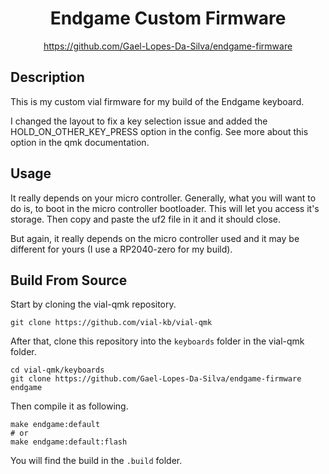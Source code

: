 <div align="center">
	<h1>Endgame Custom Firmware</h1>
    <a href="https://github.com/Gael-Lopes-Da-Silva/endgame-firmware">https://github.com/Gael-Lopes-Da-Silva/endgame-firmware</a>
</div>

## Description

This is my custom vial firmware for my build of the Endgame keyboard.

I changed the layout to fix a key selection issue and added the HOLD_ON_OTHER_KEY_PRESS option in the config. See more about this option in the qmk documentation.

## Usage

It really depends on your micro controller. Generally, what you will want to do is, to boot in the micro controller bootloader. This will let you access it's storage. Then copy and paste the uf2 file in it and it should close.

But again, it really depends on the micro controller used and it may be different for yours (I use a RP2040-zero for my build).

## Build From Source

Start by cloning the vial-qmk repository.

```shell
git clone https://github.com/vial-kb/vial-qmk
```

After that, clone this repository into the `keyboards` folder in the vial-qmk folder.

```shell
cd vial-qmk/keyboards
git clone https://github.com/Gael-Lopes-Da-Silva/endgame-firmware endgame
```

Then compile it as following.

```shell
make endgame:default
# or
make endgame:default:flash
```

You will find the build in the `.build` folder.
